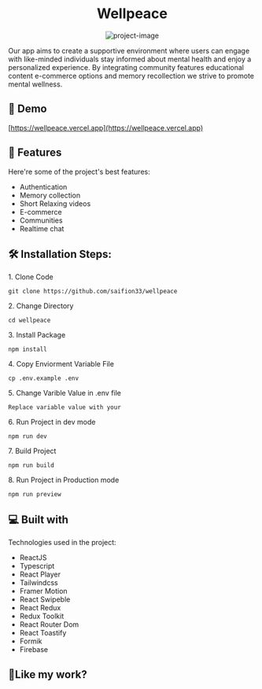 <h1 align="center" id="title">Wellpeace</h1>

<p align="center"><img src="https://socialify.git.ci/saifion33/wellpeace/image?font=Rokkitt&amp;language=1&amp;name=1&amp;owner=1&amp;pattern=Solid&amp;stargazers=1&amp;theme=Light" alt="project-image"></p>

<p id="description">Our app aims to create a supportive environment where users can engage with like-minded individuals stay informed about mental health and enjoy a personalized experience. By integrating community features educational content e-commerce options and memory recollection we strive to promote mental wellness.</p>

<h2>🚀 Demo</h2>

[https://wellpeace.vercel.app](https://wellpeace.vercel.app)

  
  
<h2>🧐 Features</h2>

Here're some of the project's best features:

*   Authentication
*   Memory collection
*   Short Relaxing videos
*   E-commerce
*   Communities
*   Realtime chat

<h2>🛠️ Installation Steps:</h2>

<p>1. Clone Code</p>

```
git clone https://github.com/saifion33/wellpeace
```

<p>2. Change Directory</p>

```
cd wellpeace
```

<p>3. Install Package</p>

```
npm install
```

<p>4. Copy Enviorment Variable File</p>

```
cp .env.example .env
```

<p>5. Change Varible Value in .env file</p>

```
Replace variable value with your
```

<p>6. Run Project in dev mode</p>

```
npm run dev
```

<p>7. Build Project</p>

```
npm run build
```

<p>8. Run Project in Production mode</p>

```
npm run preview
```

  
  
<h2>💻 Built with</h2>

Technologies used in the project:

*   ReactJS
*   Typescript
*   React Player
*   Tailwindcss
*   Framer Motion
*   React Swipeble
*   React Redux
*   Redux Toolkit
*   React Router Dom
*   React Toastify
*   Formik
*   Firebase

<h2>💖Like my work?</h2>